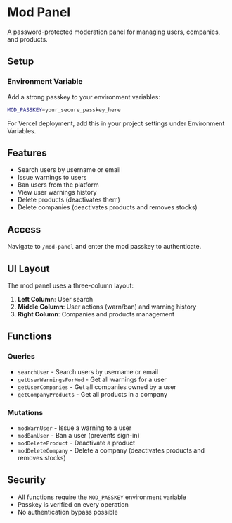# Mod Panel

A password-protected moderation panel for managing users, companies, and products.

## Setup

### Environment Variable

Add a strong passkey to your environment variables:

```bash
MOD_PASSKEY=your_secure_passkey_here
```

For Vercel deployment, add this in your project settings under Environment Variables.

## Features

- Search users by username or email
- Issue warnings to users
- Ban users from the platform
- View user warnings history
- Delete products (deactivates them)
- Delete companies (deactivates products and removes stocks)

## Access

Navigate to `/mod-panel` and enter the mod passkey to authenticate.

## UI Layout

The mod panel uses a three-column layout:

1. **Left Column**: User search
2. **Middle Column**: User actions (warn/ban) and warning history
3. **Right Column**: Companies and products management

## Functions

### Queries

- `searchUser` - Search users by username or email
- `getUserWarningsForMod` - Get all warnings for a user
- `getUserCompanies` - Get all companies owned by a user
- `getCompanyProducts` - Get all products in a company

### Mutations

- `modWarnUser` - Issue a warning to a user
- `modBanUser` - Ban a user (prevents sign-in)
- `modDeleteProduct` - Deactivate a product
- `modDeleteCompany` - Delete a company (deactivates products and removes stocks)

## Security

- All functions require the `MOD_PASSKEY` environment variable
- Passkey is verified on every operation
- No authentication bypass possible

